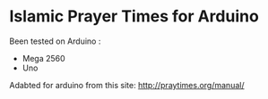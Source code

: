 Islamic Prayer Times for Arduino
===========
Been tested on Arduino :
- Mega 2560
- Uno

Adabted for arduino from this site: http://praytimes.org/manual/
